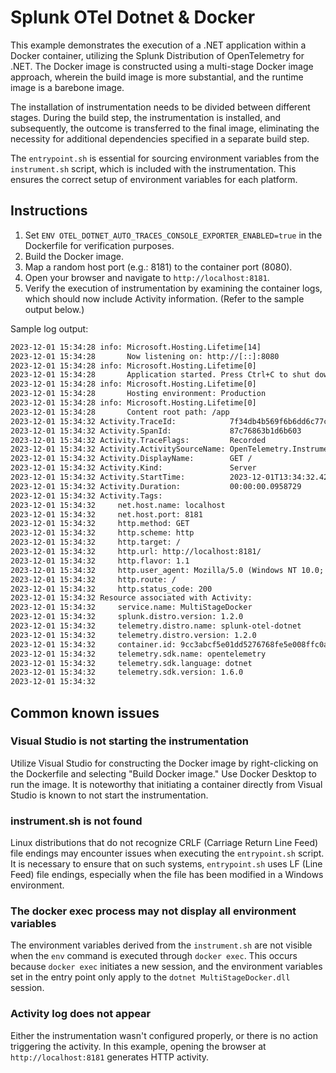# Splunk OTel Dotnet & Docker

This example demonstrates the execution of a .NET application within a Docker container, utilizing the Splunk Distribution of OpenTelemetry for .NET.
The Docker image is constructed using a multi-stage Docker image approach, wherein the build image is more substantial, and the runtime image is a barebone image.

The installation of instrumentation needs to be divided between different stages.
During the build step, the instrumentation is installed, and subsequently, the outcome is transferred to the final image, eliminating the necessity for additional dependencies specified in a separate build step.

The `entrypoint.sh` is essential for sourcing environment variables from the `instrument.sh` script, which is included with the instrumentation. This ensures the correct setup of environment variables for each platform.

## Instructions

1. Set `ENV OTEL_DOTNET_AUTO_TRACES_CONSOLE_EXPORTER_ENABLED=true` in the Dockerfile for verification purposes.
1. Build the Docker image.
1. Map a random host port (e.g.: 8181) to the container port (8080).
1. Open your browser and navigate to `http://localhost:8181`.
1. Verify the execution of instrumentation by examining the container logs, which should now include Activity information. (Refer to the sample output below.)

Sample log output:

```txt
2023-12-01 15:34:28 info: Microsoft.Hosting.Lifetime[14]
2023-12-01 15:34:28       Now listening on: http://[::]:8080
2023-12-01 15:34:28 info: Microsoft.Hosting.Lifetime[0]
2023-12-01 15:34:28       Application started. Press Ctrl+C to shut down.
2023-12-01 15:34:28 info: Microsoft.Hosting.Lifetime[0]
2023-12-01 15:34:28       Hosting environment: Production
2023-12-01 15:34:28 info: Microsoft.Hosting.Lifetime[0]
2023-12-01 15:34:28       Content root path: /app
2023-12-01 15:34:32 Activity.TraceId:            7f34db4b569f6b6dd6c77c1a5d5164e2
2023-12-01 15:34:32 Activity.SpanId:             87c76863b1d6b603
2023-12-01 15:34:32 Activity.TraceFlags:         Recorded
2023-12-01 15:34:32 Activity.ActivitySourceName: OpenTelemetry.Instrumentation.AspNetCore
2023-12-01 15:34:32 Activity.DisplayName:        GET /
2023-12-01 15:34:32 Activity.Kind:               Server
2023-12-01 15:34:32 Activity.StartTime:          2023-12-01T13:34:32.4239711Z
2023-12-01 15:34:32 Activity.Duration:           00:00:00.0958729
2023-12-01 15:34:32 Activity.Tags:
2023-12-01 15:34:32     net.host.name: localhost
2023-12-01 15:34:32     net.host.port: 8181
2023-12-01 15:34:32     http.method: GET
2023-12-01 15:34:32     http.scheme: http
2023-12-01 15:34:32     http.target: /
2023-12-01 15:34:32     http.url: http://localhost:8181/
2023-12-01 15:34:32     http.flavor: 1.1
2023-12-01 15:34:32     http.user_agent: Mozilla/5.0 (Windows NT 10.0; Win64; x64) AppleWebKit/537.36 (KHTML, like Gecko) Chrome/119.0.0.0 Safari/537.36 Edg/119.0.0.0
2023-12-01 15:34:32     http.route: /
2023-12-01 15:34:32     http.status_code: 200
2023-12-01 15:34:32 Resource associated with Activity:
2023-12-01 15:34:32     service.name: MultiStageDocker
2023-12-01 15:34:32     splunk.distro.version: 1.2.0
2023-12-01 15:34:32     telemetry.distro.name: splunk-otel-dotnet
2023-12-01 15:34:32     telemetry.distro.version: 1.2.0
2023-12-01 15:34:32     container.id: 9cc3abcf5e01dd5276768fe5e008ffc0a83cb57073d8dd98dc2e2c79f5620100
2023-12-01 15:34:32     telemetry.sdk.name: opentelemetry
2023-12-01 15:34:32     telemetry.sdk.language: dotnet
2023-12-01 15:34:32     telemetry.sdk.version: 1.6.0
2023-12-01 15:34:32
```

## Common known issues

### Visual Studio is not starting the instrumentation

Utilize Visual Studio for constructing the Docker image by right-clicking on the Dockerfile and selecting "Build Docker image." Use Docker Desktop to run the image. It is noteworthy that initiating a container directly from Visual Studio is known to not start the instrumentation.

### instrument.sh is not found

Linux distributions that do not recognize CRLF (Carriage Return Line Feed) file endings may encounter issues when executing the `entrypoint.sh` script. It is necessary to ensure that on such systems, `entrypoint.sh` uses LF (Line Feed) file endings, especially when the file has been modified in a Windows environment.

### The docker exec process may not display all environment variables

The environment variables derived from the `instrument.sh` are not visible when the `env` command is executed through `docker exec`. This occurs because `docker exec` initiates a new session, and the environment variables set in the entry point only apply to the `dotnet MultiStageDocker.dll` session.

### Activity log does not appear

Either the instrumentation wasn't configured properly, or there is no action triggering the activity. In this example, opening the browser at `http://localhost:8181` generates HTTP activity.
